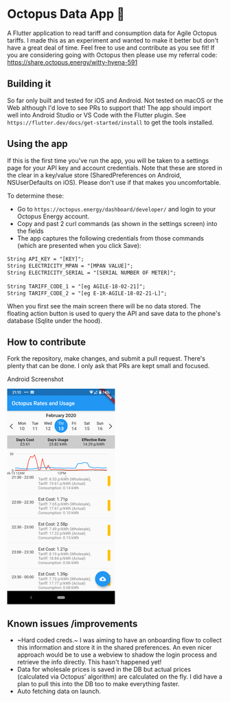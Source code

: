 # Octopus Data App 🐙
  
A Flutter application to read tariff and consumption data for Agile Octopus tariffs. I made this as an experiment and wanted to make it better but don't have a great deal of time. Feel free to use and contribute as you see fit!
If you are considering going with Octopus then please use my referral code: https://share.octopus.energy/witty-hyena-591
  
## Building  it
So far only built and tested for iOS and Android. Not tested on macOS or the Web although I'd love to see PRs to support that!
The app should import well into Android Studio or VS Code with the Flutter plugin. 
See `https://flutter.dev/docs/get-started/install` to get the tools installed.

## Using the app
  
If this is the first time you've run the app, you will be taken to a settings page for your API key and account credentials. Note that these are stored in the clear in a key/value store (SharedPreferences on Android, NSUserDefaults on iOS). Please don't use if that makes you uncomfortable.

To determine these:  
- Go to `https://octopus.energy/dashboard/developer/` and login to your Octopus Energy account.  
- Copy and past 2 curl commands (as shown in the settings screen) into the fields
- The app captures the following credentials from those commands (which are presented when you click Save):
  
```
String API_KEY = "[KEY]";  
String ELECTRICITY_MPAN = "[MPAN VALUE]";  
String ELECTRICITY_SERIAL = "[SERIAL NUMBER OF METER]";  

String TARIFF_CODE_1 = "[eg AGILE-18-02-21]";  
String TARIFF_CODE_2 = "[eg E-1R-AGILE-18-02-21-L]";  
```


When you first see the main screen there will be no data stored. The floating action button is used to query the API and save data to the phone's database (Sqlite under the hood).

## How to contribute
Fork the repository, make changes, and submit a pull request. There's plenty that can be done. I only ask that PRs are kept small and focused.

Android Screenshot

![some early hours high usage!][screenshot]

[screenshot]: docs/android_debug.png

## Known issues /improvements
- ~Hard coded creds.~ I was aiming to have an onboarding flow to collect this information and store it in the shared preferences. An even nicer approach would be to use a webview to shadow the login process and retrieve the info directly. This hasn't happened yet!
- Data for wholesale prices is saved in the DB but actual prices (calculated via Octopus' algorithm) are calculated on the fly. I did have a plan to pull this into the DB too to make everything faster.
- Auto fetching data on launch.
